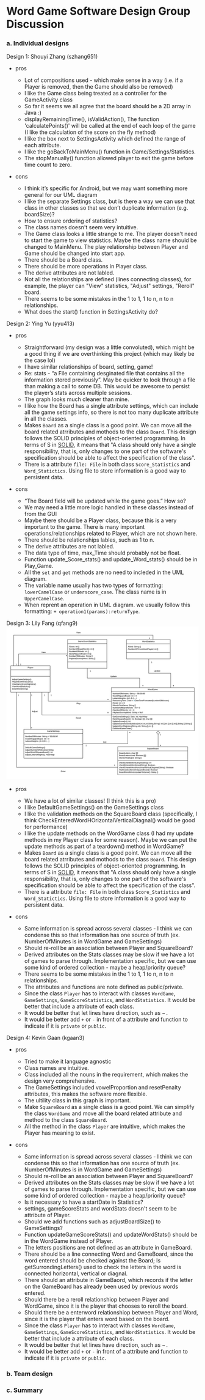 # Word Game Software Design Group Discussion

### a. Individual designs

Design 1: Shouyi Zhang (szhang651)

* pros
  * Lot of compositions used - which make sense in a way (i.e. if a Player is removed, then the Game should also be removed)
  * I like the Game class being treated as a controller for the GameActivity class
  * So far it seems we all agree that the board should be a 2D array in Java :)
  * displayRemainingTime(), isValidAction(), The function 'calculatePoints()' will be called at the end of each loop of the game (I like the calculation of the score on the fly method)
  * I like the box next to SettingsActivity which defined the range of each attribute.
  * I like the goBackToMainMenu() function in Game/Settings/Statistics.
  * The stopManually() function allowed player to exit the game before time count to zero.

* cons
  * I think it’s specific for Android, but we may want something more general for our UML diagram
  * I like the separate Settings class, but is there a way we can use that class in other classes so that we don’t duplicate information (e.g. boardSize)?
  * How to ensure ordering of statistics?
  * The class names doesn't seem very intuitive.
  * The Game class looks a little strange to me. The player doesn't need to start the game to view statistics. Maybe the class name should be changed to MainMenu. The play relationship between Player and Game should be changed into start app.
  * There should be a Board class.
  * There should be more operations in Player class.
  * The derive attributes are not labled.
  * Not all the relationships are defined (lines connecting classes), for example, the player can "View" statistics, "Adjust" settings, "Reroll" board.
  * There seems to be some mistakes in the 1 to 1, 1 to n, n to n relationships.
  * What does the start() function in SettingsActivity do?


Design 2: Ying Yu (yyu413)
* pros
  * Straightforward (my design was a little convoluted), which might be a good thing if we are overthinking this project (which may likely be the case lol)
  * I have similar relationships of board, setting, game!
  * Re: stats - “a File containing desginated file that contains all the information stored previously”. May be quicker to look through a file than making a call to some DB. This would be awesome to persist the player’s stats across multiple sessions.
  * The graph looks much cleaner than mine.
  * I like how the Board has a single attribute settings, which can include all the game settings info, so there is not too many duplicate attribute in all the classes.
  * Makes `Board` as a single class is a good point. We can move all the board related atrributes and mothods to the class `Board`. This design follows the SOLID principles of object-oriented programming. In terms of S in [SOLID](https://en.wikipedia.org/wiki/SOLID), it means that "A class should only have a single responsibility, that is, only changes to one part of the software's specification should be able to affect the specification of the class".
  * There is a attribute `file: File` in both class `Score_Statistics` and `Word_Statictics`. Using file to store information is a good way to persistent data.

* cons
  * “The Board field will be updated while the game goes.” How so?
  * We may need a little more logic handled in these classes instead of from the GUI
  * Maybe there should be a Player class, because this is a very important to the game. There is many important operations/relationships related to Player, which are not shown here.
  * There should be relationships lables, such as 1 to n.
  * The derive attributes are not labled.
  * The data type of time, max_Time should probably not be float.
  * Function update_Score_stats() and update_Word_stats() should be in Play_Game.
  * All the `set` and `get` methods are no need to incleded in the UML diagram.
  * The variable name usually has two types of formatting: `lowerCamelCase` or `underscore_case`. The class name is in `UpperCamelCase`.
  * When reprent an operation in UML diagram. we usually follow this formatting: `+ operation1(params):returnType`.


Design 3: Lily Fang (qfang9)
![image](Design-Lily.png)

* pros
  * We have a lot of similar classes! (I think this is a pro)
  * I like DefaultGameSettings() on the GameSettings class
  * I like the validation methods on the SquareBoard class (specifically, I think CheckEnteredWordHOrizontalVerticalDiagnal() would be good for performance)
  * I like the update methods on the WordGame class (I had my update methods in my Player class for some reason). Maybe we can put the update methods as part of a teardown() method in WordGame?
  * Makes `Board` as a single class is a good point. We can move all the board related atrributes and mothods to the class `Board`. This design follows the SOLID principles of object-oriented programming. In terms of S in [SOLID](https://en.wikipedia.org/wiki/SOLID), it means that "A class should only have a single responsibility, that is, only changes to one part of the software's specification should be able to affect the specification of the class".
  * There is a attribute `file: File` in both class `Score_Statistics` and `Word_Statictics`. Using file to store information is a good way to persistent data.

* cons
  * Same information is spread across several classes -  I think we can condense this so that information has one source of truth (ex. NumberOfMinutes is in WordGame and GameSettings) 
  * Should re-roll be an association between Player and SquareBoard?
  * Derived attributes on the Stats classes may be slow if we have a lot of games to parse through. Implementation specific, but we can use some kind of ordered collection - maybe a heap/priority queue?
  * There seems to be some mistakes in the 1 to 1, 1 to n, n to n relationships.
  * The attributes and functions are note defined as public/private.
  * Since the class `Player` has to interact with classes `WordGame`, `GameSettings`, `GameScoreStatistics`, and `WordStatistics`. It would be better that include a attribute of each class.
  * It would be better that let lines have direction, such as `→` .
  * It would be better add `+` or `-` in front of a attribute and function to indicate if it is `private` or `public`.

Design 4: Kevin Gaan (kgaan3)
* pros
  * Tried to make it language agnostic
  * Class names are intuitive.
  * Class included all the nouns in the requirement, which makes the design very comprehensive.
  * The GameSettings included vowelProportion and resetPenalty attributes, this makes the software more flexible.
  * The ultility class in this graph is important.
  * Make `SquareBoard` as a single class is a good point. We can simplify the class `WordGame` and move all the board related attribute and method to the class `SquareBoard`.
  * All the method in the class `Player` are intuitive, which makes the Player has meaning to exist.


* cons
  * Same information is spread across several classes -  I think we can condense this so that information has one source of truth (ex. NumberOfMinutes is in WordGame and GameSettings) 
  * Should re-roll be an association between Player and SquareBoard?
  * Derived attributes on the Stats classes may be slow if we have a lot of games to parse through. Implementation specific, but we can use some kind of ordered collection - maybe a heap/priority queue?
  * Is it necessary to have a startDate in Statistics?
  * settings, gameScoreStats and wordStats doesn't seem to be attribute of Player.
  * Should we add functions such as adjustBoardSize() to GameSettings?
  * Function updateGameScoreStats() and updateWordStats() should be in the WordGame instead of Player.
  * The letters positions are not defined as an attribute in GameBoard.
  * There should be a line connecting Word and GameBoard, since the word entered should be checked against the Board; Is getSurrondingLetters() used to check the letters in the word is connected horizontal, vertical or diagnal.
  * There should an attribute in GameBaord, which records if the letter on the GameBoard has already been used by previous words entered.
  * Should there be a reroll relationshiop between Player and WordGame, since it is the player that chooses to reroll the board.
  * Should there be a enterword relationshiop between Player and Word, since it is the player that enters word based on the board.
  * Since the class `Player` has to interact with classes `WordGame`, `GameSettings`, `GameScoreStatistics`, and `WordStatistics`. It would be better that include a attribute of each class.
  * It would be better that let lines have direction, such as `→` .
  * It would be better add `+` or `-` in front of a attribute and function to indicate if it is `private` or `public`.


### b. Team design
### c. Summary

